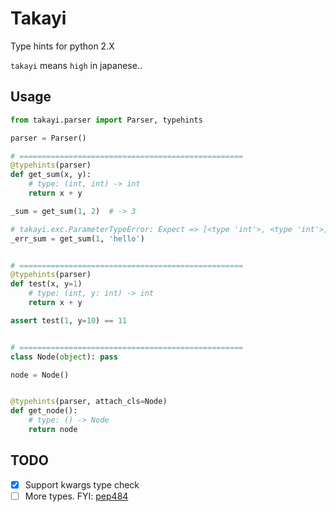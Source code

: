 # Takayi
Type hints for python 2.X

`takayi` means `high` in japanese..

## Usage

```python
from takayi.parser import Parser, typehints

parser = Parser()

# ==================================================
@typehints(parser)
def get_sum(x, y):
    # type: (int, int) -> int
    return x + y

_sum = get_sum(1, 2)  # -> 3

# takayi.exc.ParameterTypeError: Expect => [<type 'int'>, <type 'int'>], Actually => [<type 'int'>, <type 'str'>]
_err_sum = get_sum(1, 'hello')


# ==================================================
@typehints(parser)
def test(x, y=1)
    # type: (int, y: int) -> int
    return x + y

assert test(1, y=10) == 11


# ==================================================
class Node(object): pass

node = Node()


@typehints(parser, attach_cls=Node)
def get_node():
    # type: () -> Node
    return node
```

## TODO

- [x] Support kwargs type check
- [ ] More types. FYI: [pep484](https://www.python.org/dev/peps/pep-0484/)
